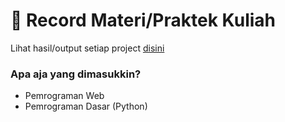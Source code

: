 # :tada: Record Materi/Praktek Kuliah
Lihat hasil/output setiap project [disini](https://rakhazan.github.io/record-kuliah/)

### Apa aja yang dimasukkin?
* Pemrograman Web
* Pemrograman Dasar (Python)
